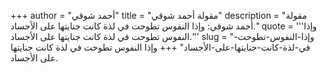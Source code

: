 +++
author = "أحمد شوقي"
title = "مقولة أحمد شوقي"
description = "مقولة أحمد شوقي: وإذا النفوس تطوحت في لذة كانت جنايتها على الأجساد."
quote = '''وإذا النفوس تطوحت في لذة كانت جنايتها على الأجساد.'''
slug = "وإذا-النفوس-تطوحت-في-لذة-كانت-جنايتها-على-الأجساد"
+++
وإذا النفوس تطوحت في لذة كانت جنايتها على الأجساد.
